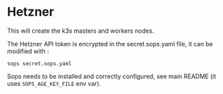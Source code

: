 # Hetzner

This will create the k3s masters and workers nodes.

The Hetzner API token is encrypted in the secret.sops.yaml file, it can be modified with :

```
sops secret.sops.yaml
```

Sops needs to be installed and correctly configured, see main README (it uses `SOPS_AGE_KEY_FILE` env var).
